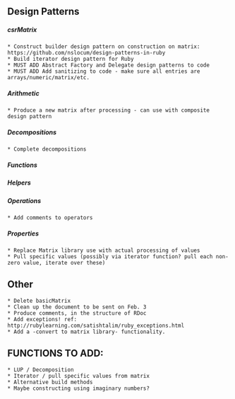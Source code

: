 ## Design Patterns 
##### csrMatrix
	* Construct builder design pattern on construction on matrix: https://github.com/nslocum/design-patterns-in-ruby
	* Build iterator design pattern for Ruby
	* MUST ADD Abstract Factory and Delegate design patterns to code
	* MUST ADD Add sanitizing to code - make sure all entries are arrays/numeric/matrix/etc.

##### Arithmetic
	* Produce a new matrix after processing - can use with composite design pattern

##### Decompositions
	* Complete decompositions

##### Functions


##### Helpers


##### Operations
	* Add comments to operators

##### Properties
	* Replace Matrix library use with actual processing of values
	* Pull specific values (possibly via iterator function? pull each non-zero value, iterate over these)

## Other
	* Delete basicMatrix
	* Clean up the document to be sent on Feb. 3
	* Produce comments, in the structure of RDoc
	* Add exceptions! ref: http://rubylearning.com/satishtalim/ruby_exceptions.html
	* Add a -convert to matrix library- functionality.

## FUNCTIONS TO ADD:
	* LUP / Decomposition
	* Iterator / pull specific values from matrix
	* Alternative build methods
	* Maybe constructing using imaginary numbers?
